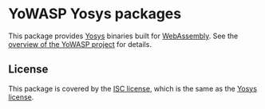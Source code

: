 YoWASP Yosys packages
=====================

This package provides [Yosys][] binaries built for [WebAssembly][]. See the [overview of the YoWASP project][yowasp] for details.

[yosys]: https://github.com/YosysHQ/yosys/
[webassembly]: https://webassembly.org/
[yowasp]: https://yowasp.github.io/

License
-------

This package is covered by the [ISC license](LICENSE.txt), which is the same as the [Yosys license](https://github.com/YosysHQ/yosys/blob/master/COPYING).
